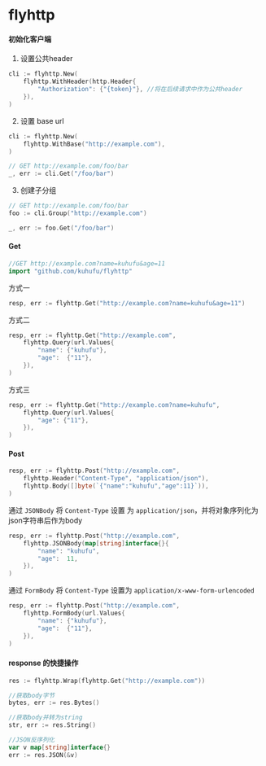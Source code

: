 # flyhttp

#### 初始化客户端

1. 设置公共header

```go
cli := flyhttp.New(
    flyhttp.WithHeader(http.Header{
        "Authorization": {"{token}"}, //将在后续请求中作为公共header
    }),
)
```

2. 设置 base url

```go
cli := flyhttp.New(
    flyhttp.WithBase("http://example.com"),
)

// GET http://example.com/foo/bar
_, err := cli.Get("/foo/bar")
```

3. 创建子分组

```go
// GET http://example.com/foo/bar
foo := cli.Group("http://example.com")

_, err := foo.Get("/foo/bar")
```



#### Get

```go
//GET http://example.com?name=kuhufu&age=11
import "github.com/kuhufu/flyhttp"
```

方式一

```go
resp, err := flyhttp.Get("http://example.com?name=kuhufu&age=11")
```

方式二

```go
resp, err := flyhttp.Get("http://example.com",
    flyhttp.Query(url.Values{
        "name": {"kuhufu"},
        "age":  {"11"},
    }),
)
```

方式三

```go
resp, err := flyhttp.Get("http://example.com?name=kuhufu",
    flyhttp.Query(url.Values{
        "age": {"11"},
    }),
)
```


#### Post
```go
resp, err := flyhttp.Post("http://example.com",
    flyhttp.Header("Content-Type", "application/json"),
    flyhttp.Body([]byte(`{"name":"kuhufu","age":11}`)),
)
```

通过 `JSONBody` 将 `Content-Type` 设置 为 `application/json`，并将对象序列化为json字符串后作为body

```go
resp, err := flyhttp.Post("http://example.com",
    flyhttp.JSONBody(map[string]interface{}{
        "name": "kuhufu",
        "age":  11,
    }),
)
```

通过 `FormBody` 将 `Content-Type` 设置为 `application/x-www-form-urlencoded`

```go
resp, err := flyhttp.Post("http://example.com",
    flyhttp.FormBody(url.Values{
        "name": {"kuhufu"},
        "age":  {"11"},
    }),
)
```



#### response 的快捷操作

```go
res := flyhttp.Wrap(flyhttp.Get("http://example.com"))

//获取body字节
bytes, err := res.Bytes()

//获取body并转为string
str, err := res.String()

//JSON反序列化
var v map[string]interface{}
err := res.JSON(&v)
```

